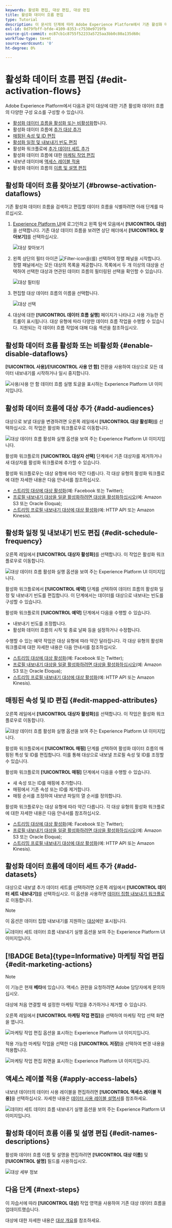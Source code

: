 ```yaml
---
keywords: 활성화 편집, 대상 편집, 대상 편집
title: 활성화 데이터 흐름 편집
type: Tutorial
description: 이 문서의 단계에 따라 Adobe Experience Platform에서 기존 활성화 데이터 흐름을 편집합니다.
exl-id: 0d79fbff-bfde-4109-8353-c7530e9719fb
source-git-commit: ec87cb1c8755f52233a5725aa3bb0c80a135d60c
workflow-type: tm+mt
source-wordcount: '0'
ht-degree: 0%

---
```


# 활성화 데이터 흐름 편집 {#edit-activation-flows}

Adobe Experience Platform에서 다음과 같이 대상에 대한 기존 활성화 데이터 흐름의 다양한 구성 요소를 구성할 수 있습니다.

* [활성화 데이터 흐름을 활성화 또는 비활성화](#enable-disable-dataflows)합니다.
* 활성화 데이터 흐름에 [추가 대상 추가](#add-audiences)
* [매핑된 속성 및 ID 편집](#edit-mapped-attributes)
* [활성화 일정 및 내보내기 빈도 편집](#edit-schedule-frequency)
* 활성화 워크플로에 [추가 데이터 세트 추가](#add-datasets)
* 활성화 데이터 흐름에 대한 [마케팅 작업 편집](#edit-marketing-actions)
* 내보낸 데이터에 [액세스 레이블 적용](#apply-access-labels)
* 활성화 데이터 흐름의 [이름 및 설명 편집](#edit-names-descriptions)

## 활성화 데이터 흐름 찾아보기 {#browse-activation-dataflows}

기존 활성화 데이터 흐름을 검색하고 편집할 데이터 흐름을 식별하려면 아래 단계를 따르십시오.

1. [Experience Platform UI](https://platform.adobe.com/)에 로그인하고 왼쪽 탐색 모음에서 **[!UICONTROL 대상]**&#x200B;을 선택합니다. 기존 대상 데이터 흐름을 보려면 상단 헤더에서 **[!UICONTROL 찾아보기]**&#x200B;를 선택하십시오.

   ![대상 찾아보기](../assets/ui/edit-activation/browse-destinations.png)

2. 왼쪽 상단의 필터 아이콘 ![Filter-icon](../../images/icons/filter.png)을(를) 선택하여 정렬 패널을 시작합니다. 정렬 패널에서는 모든 대상의 목록을 제공합니다. 목록에서 두 개 이상의 대상을 선택하여 선택한 대상과 연관된 데이터 흐름의 필터링된 선택을 확인할 수 있습니다.

   ![대상 필터링](../assets/ui/edit-activation/filter-destinations.png)

3. 편집할 대상 데이터 흐름의 이름을 선택합니다.

   ![대상 선택](../assets/ui/edit-activation/destination-select.png)

4. 대상에 대한 **[!UICONTROL 데이터 흐름 실행]** 페이지가 나타나고 사용 가능한 컨트롤이 표시됩니다. 대상 유형에 따라 다양한 데이터 흐름 작업을 수행할 수 있습니다. 지원되는 각 데이터 흐름 작업에 대해 다음 섹션을 참조하십시오.

## 활성화 데이터 흐름 활성화 또는 비활성화 {#enable-disable-dataflows}

**[!UICONTROL 사용]/[!UICONTROL 사용 안 함]** 전환을 사용하여 대상으로 모든 데이터 내보내기를 시작하거나 일시 중지합니다.

![사용/사용 안 함 데이터 흐름 실행 토글을 표시하는 Experience Platform UI 이미지입니다.](../assets/ui/edit-activation/enable-toggle.png)

## 활성화 데이터 흐름에 대상 추가 {#add-audiences}

대상으로 보낼 대상을 변경하려면 오른쪽 레일에서 **[!UICONTROL 대상 활성화]**&#x200B;를 선택하십시오. 이 작업은 활성화 워크플로우로 이동합니다.

![대상 데이터 흐름 활성화 실행 옵션을 보여 주는 Experience Platform UI 이미지입니다.](../assets/ui/edit-activation/activate-audiences.png)

활성화 워크플로의 **[!UICONTROL 대상자 선택]** 단계에서 기존 대상자를 제거하거나 새 대상자를 활성화 워크플로에 추가할 수 있습니다.

활성화 워크플로우는 대상 유형에 따라 약간 다릅니다. 각 대상 유형의 활성화 워크플로에 대한 자세한 내용은 다음 안내서를 참조하십시오.

* [스트리밍 대상에 대상 활성화](./activate-segment-streaming-destinations.md)(예: Facebook 또는 Twitter);
* [프로필 내보내기 대상을 일괄 활성화하려면 대상을 활성화하십시오](./activate-batch-profile-destinations.md)(예: Amazon S3 또는 Oracle Eloqua);
* [스트리밍 프로필 내보내기 대상에 대상 활성화](./activate-streaming-profile-destinations.md)(예: HTTP API 또는 Amazon Kinesis).

## 활성화 일정 및 내보내기 빈도 편집 {#edit-schedule-frequency}

오른쪽 레일에서 **[!UICONTROL 대상자 활성화]**&#x200B;를 선택합니다. 이 작업은 활성화 워크플로우로 이동합니다.

![대상 데이터 흐름 활성화 실행 옵션을 보여 주는 Experience Platform UI 이미지입니다.](../assets/ui/edit-activation/activate-audiences.png)

활성화 워크플로에서 **[!UICONTROL 예약]** 단계를 선택하여 데이터 흐름의 활성화 일정 및 내보내기 빈도를 편집합니다. 이 단계에서는 데이터를 대상으로 내보내는 빈도를 구성할 수 있습니다.

활성화 워크플로의 **[!UICONTROL 예약]** 단계에서 다음을 수행할 수 있습니다.
* 내보내기 빈도를 조정합니다.
* 활성화 데이터 흐름의 시작 및 종료 날짜 등을 설정하거나 수정합니다.

수행할 수 있는 예약 작업은 대상 유형에 따라 약간 달라집니다. 각 대상 유형의 활성화 워크플로에 대한 자세한 내용은 다음 안내서를 참조하십시오.

* [스트리밍 대상에 대상 활성화](./activate-segment-streaming-destinations.md)(예: Facebook 또는 Twitter);
* [프로필 내보내기 대상을 일괄 활성화하려면 대상을 활성화하십시오](./activate-batch-profile-destinations.md)(예: Amazon S3 또는 Oracle Eloqua);
* [스트리밍 프로필 내보내기 대상에 대상 활성화](./activate-streaming-profile-destinations.md)(예: HTTP API 또는 Amazon Kinesis).

## 매핑된 속성 및 ID 편집 {#edit-mapped-attributes}

오른쪽 레일에서 **[!UICONTROL 대상자 활성화]**&#x200B;를 선택합니다. 이 작업은 활성화 워크플로우로 이동합니다.

![대상 데이터 흐름 활성화 실행 옵션을 보여 주는 Experience Platform UI 이미지입니다.](../assets/ui/edit-activation/activate-audiences.png)

활성화 워크플로에서 **[!UICONTROL 매핑]** 단계를 선택하여 활성화 데이터 흐름의 매핑된 특성 및 ID를 편집합니다. 이를 통해 대상으로 내보낼 프로필 속성 및 ID를 조정할 수 있습니다.

활성화 워크플로의 **[!UICONTROL 매핑]** 단계에서 다음을 수행할 수 있습니다.

* 새 속성 또는 ID를 매핑에 추가합니다.
* 매핑에서 기존 속성 또는 ID를 제거합니다.
* 매핑 순서를 조정하여 내보낸 파일의 열 순서를 정의합니다.

활성화 워크플로우는 대상 유형에 따라 약간 다릅니다. 각 대상 유형의 활성화 워크플로에 대한 자세한 내용은 다음 안내서를 참조하십시오.

* [스트리밍 대상에 대상 활성화](./activate-segment-streaming-destinations.md)(예: Facebook 또는 Twitter);
* [프로필 내보내기 대상을 일괄 활성화하려면 대상을 활성화하십시오](./activate-batch-profile-destinations.md)(예: Amazon S3 또는 Oracle Eloqua);
* [스트리밍 프로필 내보내기 대상에 대상 활성화](./activate-streaming-profile-destinations.md)(예: HTTP API 또는 Amazon Kinesis).

## 활성화 데이터 흐름에 데이터 세트 추가 {#add-datasets}

대상으로 내보낼 추가 데이터 세트를 선택하려면 오른쪽 레일에서 **[!UICONTROL 데이터 세트 내보내기]**&#x200B;를 선택하십시오. 이 옵션을 사용하면 [데이터 집합 내보내기 워크플로](export-datasets.md)로 이동합니다.

>[!NOTE]
>
>이 옵션은 데이터 집합 내보내기를 지원하는 [대상](export-datasets.md#supported-destinations)에만 표시됩니다.

![데이터 세트 데이터 흐름 내보내기 실행 옵션을 보여 주는 Experience Platform UI 이미지입니다.](../assets/ui/edit-activation/export-datasets.png)

## [!BADGE Beta]{type=Informative} 마케팅 작업 편집 {#edit-marketing-actions}

>[!NOTE]
>
>이 기능은 현재 **베타**&#x200B;에 있습니다. 액세스 권한을 요청하려면 Adobe 담당자에게 문의하십시오.

대상에 처음 연결할 때 설정한 마케팅 작업을 추가하거나 제거할 수 있습니다.

오른쪽 레일에서 **[!UICONTROL 마케팅 작업 편집]**&#x200B;을 선택하여 마케팅 작업 선택 화면을 엽니다.

![마케팅 작업 편집 옵션을 표시하는 Experience Platform UI 이미지입니다.](../assets/ui/edit-activation/edit-marketing-actions.png)

적용 가능한 마케팅 작업을 선택한 다음 **[!UICONTROL 저장]**&#x200B;을 선택하여 변경 내용을 적용합니다.

![마케팅 작업 편집 화면을 표시하는 Experience Platform UI 이미지입니다.](../assets/ui/edit-activation/edit-marketing-actions-screen.png)


## 액세스 레이블 적용 {#apply-access-labels}

내보낸 데이터의 데이터 사용 레이블을 편집하려면 **[!UICONTROL 액세스 레이블 적용]**&#x200B;을 선택하십시오. 자세한 내용은 [데이터 사용 레이블 설명서](../../data-governance/labels/overview.md)를 참조하세요.

![데이터 세트 데이터 흐름 내보내기 실행 옵션을 보여 주는 Experience Platform UI 이미지입니다.](../assets/ui/edit-activation/apply-access-labels.png)

## 활성화 데이터 흐름 이름 및 설명 편집 {#edit-names-descriptions}

활성화 데이터 흐름 이름 및 설명을 편집하려면 **[!UICONTROL 대상 이름]** 및 **[!UICONTROL 설명]** 필드를 사용하십시오.

![대상 세부 정보](../assets/ui/edit-activation/edit-destination-name-description.png)

## 다음 단계 {#next-steps}

이 자습서에 따라 **[!UICONTROL 대상]** 작업 영역을 사용하여 기존 대상 데이터 흐름을 업데이트했습니다.

대상에 대한 자세한 내용은 [대상 개요](../catalog/overview.md)를 참조하세요.
